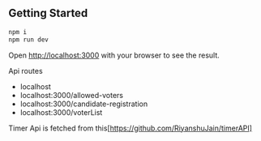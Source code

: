 ## Getting Started

```bash
npm i
npm run dev
```

Open [http://localhost:3000](http://localhost:3000) with your browser to see the result.

Api routes

- localhost
- localhost:3000/allowed-voters
- localhost:3000/candidate-registration
- localhost:3000/voterList

Timer Api is fetched from this[https://github.com/RiyanshuJain/timerAPI]
